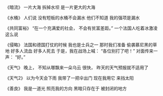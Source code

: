 《暗流》
一片大海
拆掉水坝
是一片更大的大海


《水桶》
人们说
没有短板的水桶不会漏水
他们不知道
我的强项是漏水


《共同富裕》
“在一个充满爱的社会，
不会有贫富差距。”
一个法国人吃着冰激凌这么说


《侵略》
法国和德国打仗的时候
我也是士兵之一
那时我们准备
偷袭慕尼黑的草地
好多人流血
好多人死去
于是，我在战场上喊：
“各位别打了吧！”
对面传来一声：
“好。”


《天气》
晚上，
不知从哪飘来一朵乌云
很快，
昨天的天气预报就不适用了


《天气2》
以为今天会下雨
我带了一把伞出门
现在我用它
来挡太阳


《善良》
我是一道光
照亮我的方向
黑暗只存在于
被封闭的地方